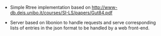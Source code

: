 + Simple Rtree implementation based on http://www-db.deis.unibo.it/courses/SI-LS/papers/Gut84.pdf

+ Server based on libonion to handle requests and serve corresponding lists of entries in the json format to be handled by a web front-end.